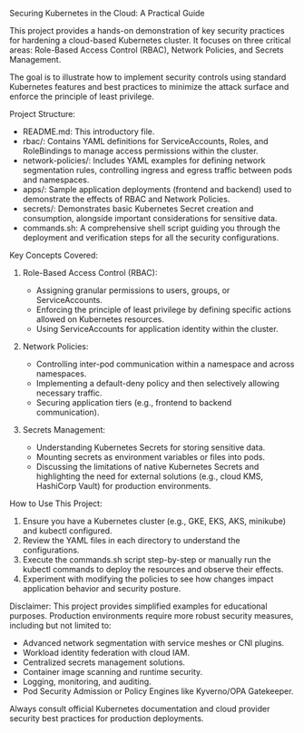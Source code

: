 Securing Kubernetes in the Cloud: A Practical Guide

This project provides a hands-on demonstration of key security practices for hardening a cloud-based Kubernetes cluster. It focuses on three critical areas: Role-Based Access Control (RBAC), Network Policies, and Secrets Management.

The goal is to illustrate how to implement security controls using standard Kubernetes features and best practices to minimize the attack surface and enforce the principle of least privilege.

Project Structure:

*   README.md: This introductory file.
*   rbac/: Contains YAML definitions for ServiceAccounts, Roles, and RoleBindings to manage access permissions within the cluster.
*   network-policies/: Includes YAML examples for defining network segmentation rules, controlling ingress and egress traffic between pods and namespaces.
*   apps/: Sample application deployments (frontend and backend) used to demonstrate the effects of RBAC and Network Policies.
*   secrets/: Demonstrates basic Kubernetes Secret creation and consumption, alongside important considerations for sensitive data.
*   commands.sh: A comprehensive shell script guiding you through the deployment and verification steps for all the security configurations.

Key Concepts Covered:

1.  Role-Based Access Control (RBAC):
    *   Assigning granular permissions to users, groups, or ServiceAccounts.
    *   Enforcing the principle of least privilege by defining specific actions allowed on Kubernetes resources.
    *   Using ServiceAccounts for application identity within the cluster.

2.  Network Policies:
    *   Controlling inter-pod communication within a namespace and across namespaces.
    *   Implementing a default-deny policy and then selectively allowing necessary traffic.
    *   Securing application tiers (e.g., frontend to backend communication).

3.  Secrets Management:
    *   Understanding Kubernetes Secrets for storing sensitive data.
    *   Mounting secrets as environment variables or files into pods.
    *   Discussing the limitations of native Kubernetes Secrets and highlighting the need for external solutions (e.g., cloud KMS, HashiCorp Vault) for production environments.

How to Use This Project:

1.  Ensure you have a Kubernetes cluster (e.g., GKE, EKS, AKS, minikube) and kubectl configured.
2.  Review the YAML files in each directory to understand the configurations.
3.  Execute the commands.sh script step-by-step or manually run the kubectl commands to deploy the resources and observe their effects.
4.  Experiment with modifying the policies to see how changes impact application behavior and security posture.

Disclaimer:
This project provides simplified examples for educational purposes. Production environments require more robust security measures, including but not limited to:
*   Advanced network segmentation with service meshes or CNI plugins.
*   Workload identity federation with cloud IAM.
*   Centralized secrets management solutions.
*   Container image scanning and runtime security.
*   Logging, monitoring, and auditing.
*   Pod Security Admission or Policy Engines like Kyverno/OPA Gatekeeper.

Always consult official Kubernetes documentation and cloud provider security best practices for production deployments.